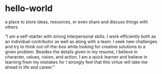 # hello-world
a place to store ideas, resources, or even share and discuss things with others

“I am a self-starter with strong interpersonal skills. I work efficiently both as an individual contributor as well as along with a team. I seek new challenges and try to think out-of-the-box while looking for creative solutions to a given problem. Besides the details given in my resume, I believe in character, values, vision, and action. I am a quick learner and believe in learning from my mistakes for I strongly feel that this virtue will take me ahead in life and career.”
